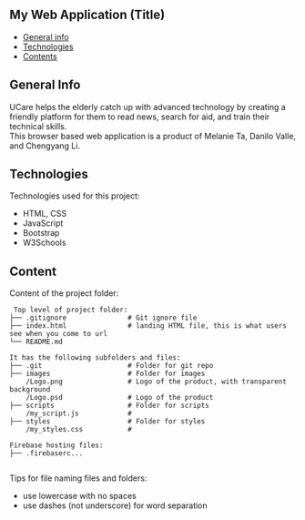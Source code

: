 ## My Web Application (Title)

-  [General info](#general-info)
-  [Technologies](#technologies)
-  [Contents](#content)

## General Info

UCare helps the elderly catch up with advanced technology by creating a friendly platform for them to read news, search for aid, and train their technical skills. \
This browser based web application is a product of Melanie Ta, Danilo Valle, and Chengyang Li.

## Technologies

Technologies used for this project:

-  HTML, CSS
-  JavaScript
-  Bootstrap
-  W3Schools

## Content

Content of the project folder:

```
 Top level of project folder:
├── .gitignore               # Git ignore file
├── index.html               # landing HTML file, this is what users see when you come to url
└── README.md

It has the following subfolders and files:
├── .git                     # Folder for git repo
├── images                   # Folder for images
    /Logo.png                # Logo of the product, with transparent background
    /Logo.psd                # Logo of the product
├── scripts                  # Folder for scripts
    /my_script.js            #
├── styles                   # Folder for styles
    /my_styles.css           #

Firebase hosting files:
├── .firebaserc...


```

Tips for file naming files and folders:

-  use lowercase with no spaces
-  use dashes (not underscore) for word separation
